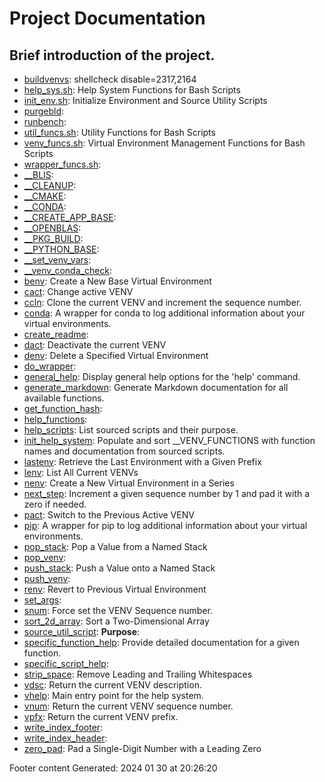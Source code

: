 # Project Documentation
## Brief introduction of the project.
- [buildvenvs](docs/shdoc/bin/scripts/buildvenvs.md): shellcheck disable=2317,2164
- [help_sys.sh](docs/shdoc/bin/shinclude/scripts/help_sys.sh.md): Help System Functions for Bash Scripts
- [init_env.sh](docs/shdoc/bin/shinclude/scripts/init_env.sh.md): Initialize Environment and Source Utility Scripts
- [purgebld](docs/shdoc/bin/scripts/purgebld.md): 
- [runbench](docs/shdoc/bin/scripts/runbench.md): 
- [util_funcs.sh](docs/shdoc/bin/shinclude/scripts/util_funcs.sh.md): Utility Functions for Bash Scripts
- [venv_funcs.sh](docs/shdoc/bin/shinclude/scripts/venv_funcs.sh.md): Virtual Environment Management Functions for Bash Scripts
- [wrapper_funcs.sh](docs/shdoc/bin/shinclude/scripts/wrapper_funcs.sh.md): 
- [__BLIS](docs/shdoc/bin/functions/__BLIS.md): 
- [__CLEANUP](docs/shdoc/bin/functions/__CLEANUP.md): 
- [__CMAKE](docs/shdoc/bin/functions/__CMAKE.md): 
- [__CONDA](docs/shdoc/bin/functions/__CONDA.md): 
- [__CREATE_APP_BASE](docs/shdoc/bin/functions/__CREATE_APP_BASE.md): 
- [__OPENBLAS](docs/shdoc/bin/functions/__OPENBLAS.md): 
- [__PKG_BUILD](docs/shdoc/bin/functions/__PKG_BUILD.md): 
- [__PYTHON_BASE](docs/shdoc/bin/functions/__PYTHON_BASE.md): 
- [__set_venv_vars](docs/shdoc/bin/shinclude/functions/__set_venv_vars.md): 
- [__venv_conda_check](docs/shdoc/bin/shinclude/functions/__venv_conda_check.md): 
- [benv](docs/shdoc/bin/shinclude/functions/benv.md): Create a New Base Virtual Environment
- [cact](docs/shdoc/bin/shinclude/functions/cact.md): Change active VENV
- [ccln](docs/shdoc/bin/shinclude/functions/ccln.md): Clone the current VENV and increment the sequence number.
- [conda](docs/shdoc/bin/shinclude/functions/conda.md): A wrapper for conda to log additional information about your virtual environments.
- [create_readme](docs/shdoc/bin/shinclude/functions/create_readme.md): 
- [dact](docs/shdoc/bin/shinclude/functions/dact.md): Deactivate the current VENV
- [denv](docs/shdoc/bin/shinclude/functions/denv.md): Delete a Specified Virtual Environment
- [do_wrapper](docs/shdoc/bin/shinclude/functions/do_wrapper.md): 
- [general_help](docs/shdoc/bin/shinclude/functions/general_help.md): Display general help options for the 'help' command.
- [generate_markdown](docs/shdoc/bin/shinclude/functions/generate_markdown.md): Generate Markdown documentation for all available functions.
- [get_function_hash](docs/shdoc/bin/shinclude/functions/get_function_hash.md): 
- [help_functions](docs/shdoc/bin/shinclude/functions/help_functions.md): 
- [help_scripts](docs/shdoc/bin/shinclude/functions/help_scripts.md): List sourced scripts and their purpose.
- [init_help_system](docs/shdoc/bin/shinclude/functions/init_help_system.md): Populate and sort __VENV_FUNCTIONS with function names and documentation from sourced scripts.
- [lastenv](docs/shdoc/bin/shinclude/functions/lastenv.md): Retrieve the Last Environment with a Given Prefix
- [lenv](docs/shdoc/bin/shinclude/functions/lenv.md): List All Current VENVs
- [nenv](docs/shdoc/bin/shinclude/functions/nenv.md): Create a New Virtual Environment in a Series
- [next_step](docs/shdoc/bin/shinclude/functions/next_step.md): Increment a given sequence number by 1 and pad it with a zero if needed.
- [pact](docs/shdoc/bin/shinclude/functions/pact.md): Switch to the Previous Active VENV
- [pip](docs/shdoc/bin/shinclude/functions/pip.md):  A wrapper for pip to log additional information about your virtual environments.
- [pop_stack](docs/shdoc/bin/shinclude/functions/pop_stack.md): Pop a Value from a Named Stack
- [pop_venv](docs/shdoc/bin/shinclude/functions/pop_venv.md): 
- [push_stack](docs/shdoc/bin/shinclude/functions/push_stack.md): Push a Value onto a Named Stack
- [push_venv](docs/shdoc/bin/shinclude/functions/push_venv.md): 
- [renv](docs/shdoc/bin/shinclude/functions/renv.md): Revert to Previous Virtual Environment
- [set_args](docs/shdoc/bin/functions/set_args.md): 
- [snum](docs/shdoc/bin/shinclude/functions/snum.md): Force set the VENV Sequence number.
- [sort_2d_array](docs/shdoc/bin/shinclude/functions/sort_2d_array.md): Sort a Two-Dimensional Array
- [source_util_script](docs/shdoc/bin/shinclude/functions/source_util_script.md): **Purpose**: 
- [specific_function_help](docs/shdoc/bin/shinclude/functions/specific_function_help.md): Provide detailed documentation for a given function.
- [specific_script_help](docs/shdoc/bin/shinclude/functions/specific_script_help.md): 
- [strip_space](docs/shdoc/bin/shinclude/functions/strip_space.md): Remove Leading and Trailing Whitespaces
- [vdsc](docs/shdoc/bin/shinclude/functions/vdsc.md): Return the current VENV description.
- [vhelp](docs/shdoc/bin/shinclude/functions/vhelp.md): Main entry point for the help system.
- [vnum](docs/shdoc/bin/shinclude/functions/vnum.md): Return the current VENV sequence number.
- [vpfx](docs/shdoc/bin/shinclude/functions/vpfx.md): Return the current VENV prefix.
- [write_index_footer](docs/shdoc/bin/shinclude/functions/write_index_footer.md): 
- [write_index_header](docs/shdoc/bin/shinclude/functions/write_index_header.md): 
- [zero_pad](docs/shdoc/bin/shinclude/functions/zero_pad.md): Pad a Single-Digit Number with a Leading Zero

Footer content
Generated: 2024 01 30 at 20:26:20
